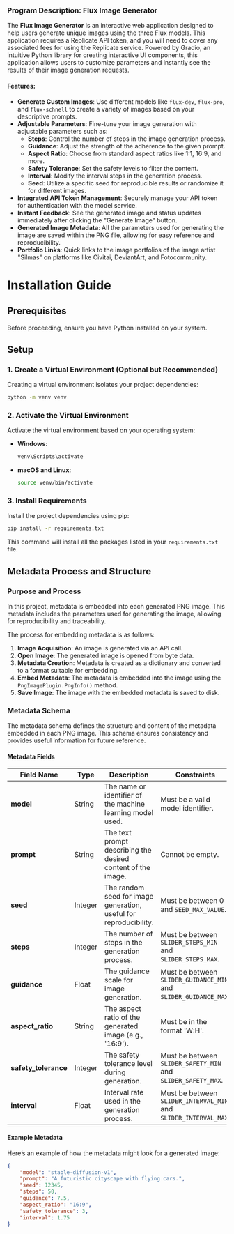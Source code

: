 ### Program Description: Flux Image Generator

The **Flux Image Generator** is an interactive web application designed to help users generate unique images using the three Flux models. This application requires a Replicate API token, and you will need to cover any associated fees for using the Replicate service. Powered by Gradio, an intuitive Python library for creating interactive UI components, this application allows users to customize parameters and instantly see the results of their image generation requests.

#### Features:

- **Generate Custom Images**: Use different models like `flux-dev`, `flux-pro`, and `flux-schnell` to create a variety of images based on your descriptive prompts.
- **Adjustable Parameters**: Fine-tune your image generation with adjustable parameters such as:
  - **Steps**: Control the number of steps in the image generation process.
  - **Guidance**: Adjust the strength of the adherence to the given prompt.
  - **Aspect Ratio**: Choose from standard aspect ratios like 1:1, 16:9, and more.
  - **Safety Tolerance**: Set the safety levels to filter the content.
  - **Interval**: Modify the interval steps in the generation process.
  - **Seed**: Utilize a specific seed for reproducible results or randomize it for different images.
- **Integrated API Token Management**: Securely manage your API token for authentication with the model service.
- **Instant Feedback**: See the generated image and status updates immediately after clicking the "Generate Image" button.
- **Generated Image Metadata**: All the parameters used for generating the image are saved within the PNG file, allowing for easy reference and reproducibility.
- **Portfolio Links**: Quick links to the image portfolios of the image artist "Silmas" on platforms like Civitai, DeviantArt, and Fotocommunity.

# Installation Guide

## Prerequisites

Before proceeding, ensure you have Python installed on your system.

## Setup

### 1. Create a Virtual Environment (Optional but Recommended)

Creating a virtual environment isolates your project dependencies:

```bash
python -m venv venv
```

### 2. Activate the Virtual Environment

Activate the virtual environment based on your operating system:

- **Windows**:
  ```bash
  venv\Scripts\activate
  ```

- **macOS and Linux**:
  ```bash
  source venv/bin/activate
  ```

### 3. Install Requirements

Install the project dependencies using pip:

```bash
pip install -r requirements.txt
```

This command will install all the packages listed in your `requirements.txt` file.



## Metadata Process and Structure

### Purpose and Process

In this project, metadata is embedded into each generated PNG image. This metadata includes the parameters used for generating the image, allowing for reproducibility and traceability.

The process for embedding metadata is as follows:

1. **Image Acquisition**: An image is generated via an API call.
2. **Open Image**: The generated image is opened from byte data.
3. **Metadata Creation**: Metadata is created as a dictionary and converted to a format suitable for embedding.
4. **Embed Metadata**: The metadata is embedded into the image using the `PngImagePlugin.PngInfo()` method.
5. **Save Image**: The image with the embedded metadata is saved to disk.

### Metadata Schema

The metadata schema defines the structure and content of the metadata embedded in each PNG image. This schema ensures consistency and provides useful information for future reference.

#### Metadata Fields

| Field Name        | Type     | Description                                                    | Constraints                           |
|-------------------|----------|----------------------------------------------------------------|---------------------------------------|
| **model**         | String   | The name or identifier of the machine learning model used.     | Must be a valid model identifier.     |
| **prompt**        | String   | The text prompt describing the desired content of the image.   | Cannot be empty.                      |
| **seed**          | Integer  | The random seed for image generation, useful for reproducibility. | Must be between 0 and `SEED_MAX_VALUE`.|
| **steps**         | Integer  | The number of steps in the generation process.                 | Must be between `SLIDER_STEPS_MIN` and `SLIDER_STEPS_MAX`. |
| **guidance**      | Float    | The guidance scale for image generation.                       | Must be between `SLIDER_GUIDANCE_MIN` and `SLIDER_GUIDANCE_MAX`. |
| **aspect_ratio**  | String   | The aspect ratio of the generated image (e.g., '16:9').        | Must be in the format 'W:H'.          |
| **safety_tolerance** | Integer | The safety tolerance level during generation.                   | Must be between `SLIDER_SAFETY_MIN` and `SLIDER_SAFETY_MAX`. |
| **interval**      | Float    | Interval rate used in the generation process.                  | Must be between `SLIDER_INTERVAL_MIN` and `SLIDER_INTERVAL_MAX`. |

#### Example Metadata

Here’s an example of how the metadata might look for a generated image:

```json
{
    "model": "stable-diffusion-v1",
    "prompt": "A futuristic cityscape with flying cars.",
    "seed": 12345,
    "steps": 50,
    "guidance": 7.5,
    "aspect_ratio": "16:9",
    "safety_tolerance": 3,
    "interval": 1.75
}
```

